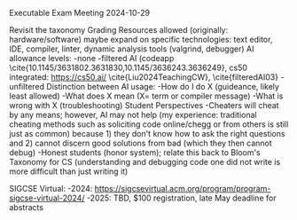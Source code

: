 

Executable Exam Meeting
2024-10-29

Revisit the taxonomy
 Grading
 Resources allowed (originally: hardware/software)
  maybe expand on specific technologies: text editor, IDE, compiler, linter, dynamic analysis tools (valgrind, debugger)
 AI allowance levels:
   -none
   -filtered AI (codeapp \cite{10.1145/3631802.3631830,10.1145/3636243.3636249}, cs50 integrated: https://cs50.ai/ \cite{Liu2024TeachingCW}, \cite{filteredAI03}
   -unfiltered
 Distinction between AI usage:
   -How do I do X (guideance, likely least allowed)
   -What does X mean (X= term or compiler message)
   -What is wrong with X (troubleshooting)
 Student Perspectives
   -Cheaters will cheat by any means; however, AI may not help (my experience: traditional cheating methods such as soliciting code online/chegg or from others is still just as common) because 1) they don't know how to ask the right questions and 2) cannot discern good solutions from bad (which they then cannot debug)
   -Honest students (honor system); relate this back to Bloom's Taxonomy for CS (understanding and debugging code one did not write is more difficult than just writing it)

SIGCSE Virtual:
 -2024: https://sigcsevirtual.acm.org/program/program-sigcse-virtual-2024/
 -2025: TBD, $100 registration, late May deadline for abstracts
